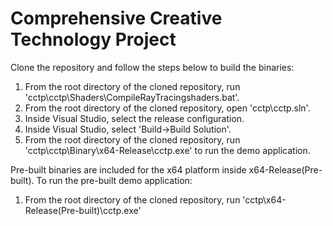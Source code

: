# Comprehensive Creative Technology Project

Clone the repository and follow the steps below to build the binaries:
1. From the root directory of the cloned repository, run 'cctp\cctp\Shaders\CompileRayTracingshaders.bat'.
2. From the root directory of the cloned repository, open 'cctp\cctp.sln'.
3. Inside Visual Studio, select the release configuration.
4. Inside Visual Studio, select 'Build->Build Solution'.
5. From the root directory of the cloned repository, run 'cctp\cctp\Binary\x64-Release\cctp.exe' to run the demo application.

Pre-built binaries are included for the x64 platform inside x64-Release(Pre-built). To run the pre-built demo application:
1. From the root directory of the cloned repository, run 'cctp\x64-Release(Pre-built)\cctp.exe'
